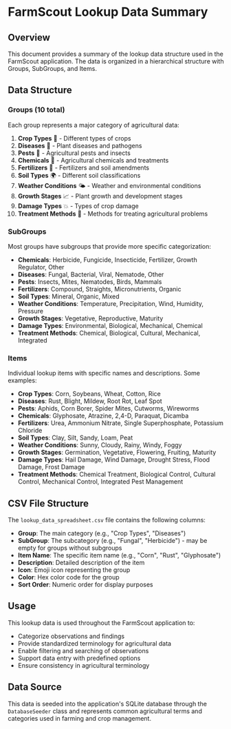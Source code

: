 # FarmScout Lookup Data Summary

## Overview
This document provides a summary of the lookup data structure used in the FarmScout application. The data is organized in a hierarchical structure with Groups, SubGroups, and Items.

## Data Structure

### Groups (10 total)
Each group represents a major category of agricultural data:

1. **Crop Types** 🌾 - Different types of crops
2. **Diseases** 🦠 - Plant diseases and pathogens
3. **Pests** 🐛 - Agricultural pests and insects
4. **Chemicals** 🧪 - Agricultural chemicals and treatments
5. **Fertilizers** 🌱 - Fertilizers and soil amendments
6. **Soil Types** 🌍 - Different soil classifications
7. **Weather Conditions** 🌤️ - Weather and environmental conditions
8. **Growth Stages** 📈 - Plant growth and development stages
9. **Damage Types** 💥 - Types of crop damage
10. **Treatment Methods** 💊 - Methods for treating agricultural problems

### SubGroups
Most groups have subgroups that provide more specific categorization:

- **Chemicals**: Herbicide, Fungicide, Insecticide, Fertilizer, Growth Regulator, Other
- **Diseases**: Fungal, Bacterial, Viral, Nematode, Other
- **Pests**: Insects, Mites, Nematodes, Birds, Mammals
- **Fertilizers**: Compound, Straights, Micronutrients, Organic
- **Soil Types**: Mineral, Organic, Mixed
- **Weather Conditions**: Temperature, Precipitation, Wind, Humidity, Pressure
- **Growth Stages**: Vegetative, Reproductive, Maturity
- **Damage Types**: Environmental, Biological, Mechanical, Chemical
- **Treatment Methods**: Chemical, Biological, Cultural, Mechanical, Integrated

### Items
Individual lookup items with specific names and descriptions. Some examples:

- **Crop Types**: Corn, Soybeans, Wheat, Cotton, Rice
- **Diseases**: Rust, Blight, Mildew, Root Rot, Leaf Spot
- **Pests**: Aphids, Corn Borer, Spider Mites, Cutworms, Wireworms
- **Chemicals**: Glyphosate, Atrazine, 2,4-D, Paraquat, Dicamba
- **Fertilizers**: Urea, Ammonium Nitrate, Single Superphosphate, Potassium Chloride
- **Soil Types**: Clay, Silt, Sandy, Loam, Peat
- **Weather Conditions**: Sunny, Cloudy, Rainy, Windy, Foggy
- **Growth Stages**: Germination, Vegetative, Flowering, Fruiting, Maturity
- **Damage Types**: Hail Damage, Wind Damage, Drought Stress, Flood Damage, Frost Damage
- **Treatment Methods**: Chemical Treatment, Biological Control, Cultural Control, Mechanical Control, Integrated Pest Management

## CSV File Structure

The `lookup_data_spreadsheet.csv` file contains the following columns:

- **Group**: The main category (e.g., "Crop Types", "Diseases")
- **SubGroup**: The subcategory (e.g., "Fungal", "Herbicide") - may be empty for groups without subgroups
- **Item Name**: The specific item name (e.g., "Corn", "Rust", "Glyphosate")
- **Description**: Detailed description of the item
- **Icon**: Emoji icon representing the group
- **Color**: Hex color code for the group
- **Sort Order**: Numeric order for display purposes

## Usage

This lookup data is used throughout the FarmScout application to:
- Categorize observations and findings
- Provide standardized terminology for agricultural data
- Enable filtering and searching of observations
- Support data entry with predefined options
- Ensure consistency in agricultural terminology

## Data Source

This data is seeded into the application's SQLite database through the `DatabaseSeeder` class and represents common agricultural terms and categories used in farming and crop management. 
